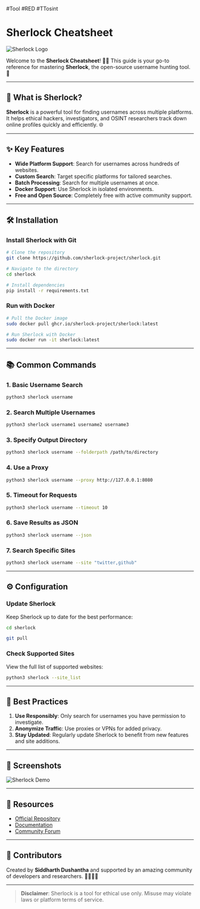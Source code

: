 #Tool #RED #TTosint 
# Sherlock Cheatsheet

![Sherlock Logo](https://www.kali.org/tools/sherlock/images/sherlock-logo.svg)

Welcome to the **Sherlock Cheatsheet**! 🕵️‍♂️ This guide is your go-to reference for mastering **Sherlock**, the open-source username hunting tool. 🚀

---

## 🎯 What is Sherlock?
**Sherlock** is a powerful tool for finding usernames across multiple platforms. It helps ethical hackers, investigators, and OSINT researchers track down online profiles quickly and efficiently. 🌐

---

## ✨ Key Features

- **Wide Platform Support**: Search for usernames across hundreds of websites.
- **Custom Search**: Target specific platforms for tailored searches.
- **Batch Processing**: Search for multiple usernames at once.
- **Docker Support**: Use Sherlock in isolated environments.
- **Free and Open Source**: Completely free with active community support.

---

## 🛠️ Installation

### Install Sherlock with Git
```bash
# Clone the repository
git clone https://github.com/sherlock-project/sherlock.git

# Navigate to the directory
cd sherlock

# Install dependencies
pip install -r requirements.txt
```

### Run with Docker
```bash
# Pull the Docker image
sudo docker pull ghcr.io/sherlock-project/sherlock:latest

# Run Sherlock with Docker
sudo docker run -it sherlock:latest
```

---

## 📚 Common Commands

### 1. **Basic Username Search**
```bash
python3 sherlock username
```

### 2. **Search Multiple Usernames**
```bash
python3 sherlock username1 username2 username3
```

### 3. **Specify Output Directory**
```bash
python3 sherlock username --folderpath /path/to/directory
```

### 4. **Use a Proxy**
```bash
python3 sherlock username --proxy http://127.0.0.1:8080
```

### 5. **Timeout for Requests**
```bash
python3 sherlock username --timeout 10
```

### 6. **Save Results as JSON**
```bash
python3 sherlock username --json
```

### 7. **Search Specific Sites**
```bash
python3 sherlock username --site "twitter,github"
```

---

## ⚙️ Configuration

### Update Sherlock
Keep Sherlock up to date for the best performance:
```bash
cd sherlock

git pull
```

### Check Supported Sites
View the full list of supported websites:
```bash
python3 sherlock --site_list
```

---

## 🚩 Best Practices

1. **Use Responsibly**: Only search for usernames you have permission to investigate.
2. **Anonymize Traffic**: Use proxies or VPNs for added privacy.
3. **Stay Updated**: Regularly update Sherlock to benefit from new features and site additions.

---

## 📸 Screenshots
![Sherlock Demo](https://mintlify.s3-us-west-1.amazonaws.com/sherlockproject/images/preview.png)

---

## 📖 Resources

- [Official Repository](https://github.com/sherlock-project/sherlock)
- [Documentation](https://github.com/sherlock-project/sherlock/wiki)
- [Community Forum](https://github.com/sherlock-project/sherlock/discussions)

---

## 🌟 Contributors
Created by **Siddharth Dushantha** and supported by an amazing community of developers and researchers. 👨‍💻👩‍💻

---

> **Disclaimer**: Sherlock is a tool for ethical use only. Misuse may violate laws or platform terms of service.
